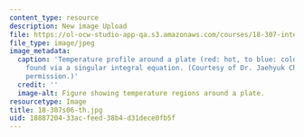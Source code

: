 ```yaml
---
content_type: resource
description: New image Upload
file: https://ol-ocw-studio-app-qa.s3.amazonaws.com/courses/18-307-integral-equations-spring-2006/1888720433acfeed38b4d31dece0fb5f_18-307s06-th.jpg
file_type: image/jpeg
image_metadata:
  caption: 'Temperature profile around a plate (red: hot, to blue: cold), which is
    found via a singular integral equation. (Courtesy of Dr. Jaehyuk Choi. Used with
    permission.)'
  credit: ''
  image-alt: Figure showing temperature regions around a plate.
resourcetype: Image
title: 18-307s06-th.jpg
uid: 18887204-33ac-feed-38b4-d31dece0fb5f
---
```

